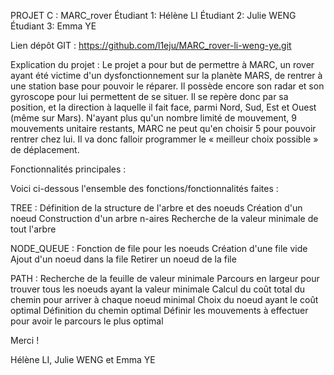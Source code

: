 PROJET C : MARC_rover
Étudiant 1: Hélène LI
Étudiant 2: Julie WENG
Étudiant 3: Emma YE

Lien dépôt GIT : https://github.com/l1eju/MARC_rover-li-weng-ye.git

Explication du projet :
Le projet a pour but de permettre à MARC, un rover ayant été victime d'un dysfonctionnement sur la planète MARS, de rentrer à une station base pour pouvoir le réparer.
Il possède encore son radar et son gyroscope pour lui permettent de se situer.
Il se repère donc par sa position, et la direction à laquelle il fait face, parmi Nord, Sud, Est et Ouest (même sur Mars).
N'ayant plus qu'un nombre limité de mouvement, 9 mouvements unitaire restants, MARC ne peut qu'en choisir 5 pour pouvoir rentrer chez lui.
Il va donc falloir programmer le « meilleur choix possible » de déplacement.

Fonctionnalités principales :

Voici ci-dessous l'ensemble des fonctions/fonctionnalités faites :

TREE :
 Définition de la structure de l'arbre et des noeuds
 Création d'un noeud
 Construction d'un arbre n-aires
 Recherche de la valeur minimale de tout l'arbre
 
NODE_QUEUE :
Fonction de file pour les noeuds
 Création d'une file vide
 Ajout d'un noeud dans la file
 Retirer un noeud de la file

PATH :
Recherche de la feuille de valeur minimale
 Parcours en largeur pour trouver tous les noeuds ayant la valeur minimale
 Calcul du coût total du chemin pour arriver à chaque noeud minimal
 Choix du noeud ayant le coût optimal
Définition du chemin optimal
 Définir les mouvements à effectuer pour avoir le parcours le plus optimal
 
Merci !

Hélène LI, Julie WENG et Emma YE
